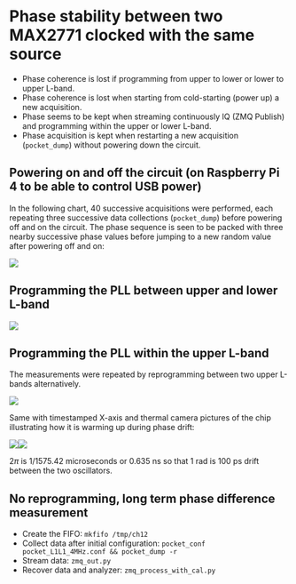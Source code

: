 # Phase stability between two MAX2771 clocked with the same source

* Phase coherence is lost if programming from upper to lower or lower to
upper L-band.
* Phase coherence is lost when starting from cold-starting (power up) a 
new acquisition.
* Phase seems to be kept when streaming continuously IQ (ZMQ Publish) and
programming within the upper or lower L-band.
* Phase acquisition is kept when restarting a new acquisition (``pocket_dump``)
without powering down the circuit.

## Powering on and off the circuit (on Raspberry Pi 4 to be able to control USB power)

In the following chart, 40 successive acquisitions were performed, each repeating
three successive data collections (``pocket_dump``) before powering off and on the
circuit. The phase sequence is seen to be packed with three nearby successive phase
values before jumping to a new random value after powering off and on:

<img src="onoffsol.png">

## Programming the PLL between upper and lower L-band

<img src="updown.png">

## Programming the PLL within the upper L-band

The measurements were repeated by reprogramming between two upper L-bands alternatively.

<img src="upup.png">

Same with timestamped X-axis and thermal camera pictures of the chip illustrating how it
is warming up during phase drift:

<img src="echauffement4.png"><img src="echauffement5.png">

$2\pi$ is $1/1575.42$ microseconds or 0.635 ns so that 1 rad is 100 ps drift
between the two oscillators.

## No reprogramming, long term phase difference measurement

* Create the FIFO: ``mkfifo /tmp/ch12``
* Collect data after initial configuration: ``pocket_conf pocket_L1L1_4MHz.conf && pocket_dump -r``
* Stream data: ``zmq_out.py``
* Recover data and analyzer: ``zmq_process_with_cal.py``
